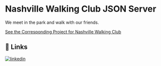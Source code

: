 
# Nashville Walking Club JSON Server

We meet in the park and walk with our friends.

[See the Corresponding Project for Nashville Walking Club](https://github.com/cassandradunning/walk-club)



## 🔗 Links

[![linkedin](https://img.shields.io/badge/linkedin-0A66C2?style=for-the-badge&logo=linkedin&logoColor=white)](https://www.linkedin.com/in/cassandradunning/)


